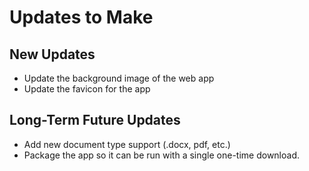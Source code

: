 # Updates to Make

## New Updates

- Update the background image of the web app
- Update the favicon for the app

## Long-Term Future Updates

- Add new document type support (.docx, pdf, etc.)
- Package the app so it can be run with a single one-time download. 
